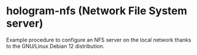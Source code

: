 # hologram-nfs (Network File System server)

Example procedure to configure an NFS server on the local network thanks to the GNU/Linux Debian 12 distribution.

